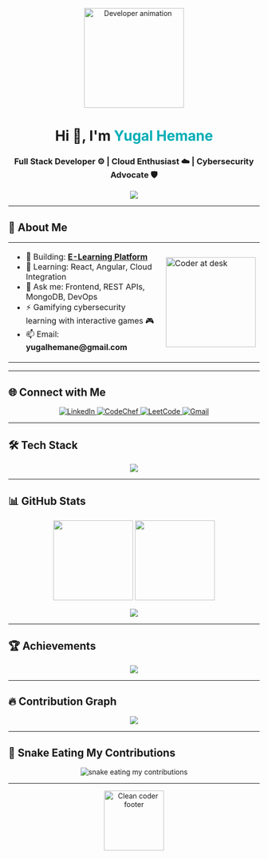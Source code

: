 <!--
  Yugal Hemane's GitHub Profile README
  Clean, futuristic, developer-focused, and visually polished.
-->

<!-- Hero Banner -->
<p align="center">
  <img src="https://media.giphy.com/media/LmNwrBhejkK9EFP504/giphy.gif" width="200" alt="Developer animation"/>
</p>

<h1 align="center">
  Hi 👋, I'm <span style="color:#00ADB5">Yugal Hemane</span>
</h1>
<h3 align="center">Full Stack Developer ⚙️ | Cloud Enthusiast ☁️ | Cybersecurity Advocate 🛡️</h3>

<!-- Typing Effect -->
<p align="center">
  <img src="https://readme-typing-svg.demolab.com?font=Fira+Code&weight=500&size=22&pause=1000&color=00ADB5&center=true&vCenter=true&width=480&lines=Clean+Code+is+my+Superpower;React+%2F+Angular+%2F+Node.js+Craftsman;Cloud+%26+DevOps+Explorer;Cybersecurity+Game+Maker;Open+Source+Believer+%F0%9F%A4%96" />
</p>

---

## 🚀 About Me

<table>
  <tr>
    <td>
      <ul>
        <li>🔭 Building: <a href="https://github.com/YuGal-69/E-learning-platform.git"><b>E-Learning Platform</b></a></li>
        <li>🌱 Learning: React, Angular, Cloud Integration</li>
        <li>💬 Ask me: Frontend, REST APIs, MongoDB, DevOps</li>
        <li>⚡ Gamifying cybersecurity learning with interactive games 🎮</li>
        <li>📫 Email: <b>yugalhemane@gmail.com</b></li>
      </ul>
    </td>
    <td>
      <img src="https://media.giphy.com/media/du3J3cXyzhj75IOgvA/giphy.gif" width="180" alt="Coder at desk"/>
    </td>
  </tr>
</table>

---

## 🌐 Connect with Me

<p align="center">
  <a href="https://linkedin.com/in/yugal-hemane" target="_blank">
    <img alt="LinkedIn" src="https://img.shields.io/badge/LinkedIn-%230077B5?style=for-the-badge&logo=linkedin&logoColor=white"/>
  </a>
  <a href="https://www.codechef.com/users/yugalhemane" target="_blank">
    <img alt="CodeChef" src="https://img.shields.io/badge/CodeChef-5B4638?style=for-the-badge&logo=codechef&logoColor=white"/>
  </a>
  <a href="https://leetcode.com/yuga1" target="_blank">
    <img alt="LeetCode" src="https://img.shields.io/badge/LeetCode-%23FFA116?style=for-the-badge&logo=leetcode&logoColor=black"/>
  </a>
  <a href="mailto:yugalhemane@gmail.com" target="_blank">
    <img alt="Gmail" src="https://img.shields.io/badge/Gmail-D14836?style=for-the-badge&logo=gmail&logoColor=white"/>
  </a>
</p>

---

## 🛠️ Tech Stack

<p align="center">
  <img src="https://skillicons.dev/icons?i=react,angular,nodejs,express,mongodb,java,python,js,ts,html,css,tailwind,bootstrap,docker,kubernetes,jenkins,git,linux,firebase,gcp,aws,postman,bash,figma" />
</p>

---

## 📊 GitHub Stats

<p align="center">
  <img src="https://github-readme-stats.vercel.app/api?username=yugal-69&show_icons=true&theme=react&hide_border=true" height="160"/>
  <img src="https://github-readme-stats.vercel.app/api/top-langs/?username=yugal-69&layout=compact&theme=react&hide_border=true" height="160"/>
</p>
<p align="center">
  <img src="https://github-readme-streak-stats.herokuapp.com/?user=yugal-69&theme=react&hide_border=true" />
</p>

---

## 🏆 Achievements

<p align="center">
  <img src="https://github-profile-trophy.vercel.app/?username=yugal-69&theme=onestar&no-frame=true&row=1&column=7"/>
</p>

---

## 🔥 Contribution Graph

<p align="center">
  <img src="https://github-readme-activity-graph.vercel.app/graph?username=yugal-69&theme=react-dark&area=true" />
</p>

---

## 🐍 Snake Eating My Contributions

<p align="center">
  <img alt="snake eating my contributions" src="https://raw.githubusercontent.com/yugal-69/yugal-69/output/github-contribution-grid-snake.svg" />
</p>

---

<!-- Footer -->
<p align="center">
  <img src="https://media.giphy.com/media/26tn33aiTi1jkl6H6/giphy.gif" width="120" alt="Clean coder footer"/>
</p>
